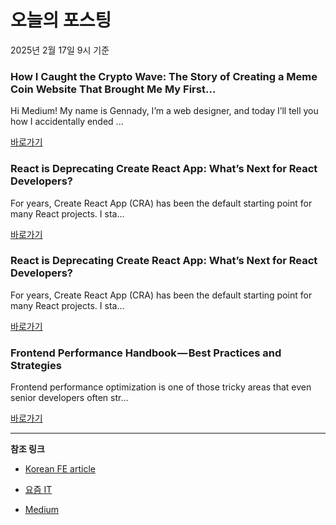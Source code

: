# 오늘의 포스팅 
2025년 2월 17일 9시 기준 

### How I Caught the Crypto Wave: The Story of Creating a Meme Coin Website That Brought Me My First… 

 Hi Medium! My name is Gennady, I’m a web designer, and today I’ll tell you how I accidentally ended ... 

 [바로가기](https://medium.com/m/signin?actionUrl=https%3A%2F%2Fmedium.com%2F_%2Fbookmark%2Fp%2Fa4568fe0b726&operation=register&redirect=https%3A%2F%2Fmedium.com%2F%40gena.vasilovscky%2Fhow-i-caught-the-crypto-wave-the-story-of-creating-a-meme-coin-website-that-brought-me-my-first-a4568fe0b726&source=---recommended_stories---reactjs---0-84----------------bookmark_preview----8a1fb4bc_0a78_43bf_b74a_8834bde0c146--------------) 

### React is Deprecating Create React App: What’s Next for React Developers? 

 For years, Create React App (CRA) has been the default starting point for many React projects. I sta... 

 [바로가기](https://medium.com/m/signin?actionUrl=https%3A%2F%2Fmedium.com%2F_%2Fbookmark%2Fp%2F919feef41fcc&operation=register&redirect=https%3A%2F%2Fadhithiravi.medium.com%2Freact-is-deprecating-create-react-app-whats-next-for-react-developers-919feef41fcc&source=---recommended_stories---nextjs---0-84----------------bookmark_preview----ff5b79c6_8e54_446b_9ad5_ff8f03bfc426--------------) 

### React is Deprecating Create React App: What’s Next for React Developers? 

 For years, Create React App (CRA) has been the default starting point for many React projects. I sta... 

 [바로가기](https://medium.com/m/signin?actionUrl=https%3A%2F%2Fmedium.com%2F_%2Fbookmark%2Fp%2F919feef41fcc&operation=register&redirect=https%3A%2F%2Fadhithiravi.medium.com%2Freact-is-deprecating-create-react-app-whats-next-for-react-developers-919feef41fcc&source=---recommended_stories---front_end_development---0-84----------------bookmark_preview----706a03b7_03a6_41fa_b536_75abd19f982c--------------) 

### Frontend Performance Handbook — Best Practices and Strategies 

 Frontend performance optimization is one of those tricky areas that even senior developers often str... 

 [바로가기](https://medium.com/m/signin?actionUrl=https%3A%2F%2Fmedium.com%2F_%2Fbookmark%2Fp%2Fd86ca9bdb624&operation=register&redirect=https%3A%2F%2Frajeshi.medium.com%2Ffrontend-performance-handbook-best-practices-and-strategies-d86ca9bdb624&source=---recommended_stories---react---0-84----------------bookmark_preview----a29e2ab8_f290_47f7_a765_572c4e1d07ad--------------) 

---

**참조 링크**

- [Korean FE article](https://kofearticle.substack.com) 

- [요즘 IT](https://yozm.wishket.com/magazine) 

- [Medium](https://medium.com) 

